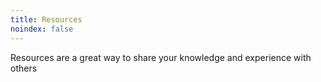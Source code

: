 ```yaml
---
title: Resources
noindex: false
---
```

Resources are a great way to share your knowledge and experience with others